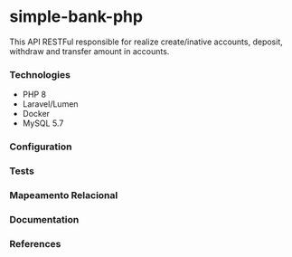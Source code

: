 # simple-bank-php
This API RESTFul responsible for realize create/inative accounts, deposit, withdraw and transfer amount in accounts. 

### Technologies

- PHP 8
- Laravel/Lumen
- Docker
- MySQL 5.7

### Configuration

### Tests

### Mapeamento Relacional

### Documentation

### References
